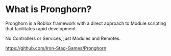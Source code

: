 # What is Pronghorn?

Pronghorn is a Roblox framework with a direct approach to Module scripting that facilitates rapid development.

No Controllers or Services, just Modules and Remotes.

https://github.com/Iron-Stag-Games/Pronghorn
